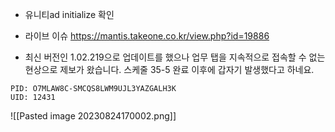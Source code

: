 - 유니티ad initialize 확인


- 라이브 이슈
https://mantis.takeone.co.kr/view.php?id=19886


- 최신 버전인 1.02.219으로 업데이트를 했으나 업무 탭을 지속적으로 접속할 수 없는 현상으로 제보가 왔습니다.
  스케줄 35-5 완료 이후에 갑자기 발생했다고 하네요.
```
PID: O7MLAW8C-SMCQS8LWM9UJL3YAZGALH3K
UID: 12431
```



![[Pasted image 20230824170002.png]]